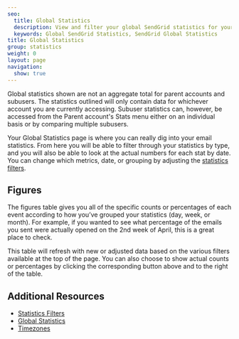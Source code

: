 ```yaml
---
seo:
  title: Global Statistics
  description: View and filter your global SendGrid statistics for your entire account.
  keywords: Global SendGrid Statistics, SendGrid Global Statistics
title: Global Statistics
group: statistics
weight: 0
layout: page
navigation:
  show: true
---
```



<call-out>

Global statistics shown are not an aggregate total for parent accounts and subusers. The statistics outlined will only contain data for whichever account you are currently accessing. Subuser statistics can, however, be accessed from the Parent account's Stats menu either on an individual basis or by comparing multiple subusers.

</call-out>

Your Global Statistics page is where you can really dig into your email statistics. From here you will be able to filter through your statistics by type, and you will also be able to look at the actual numbers for each stat by date. You can change which metrics, date, or grouping by adjusting the [statistics filters]({{root_url}}/ui/analytics-and-reporting/stats-overview/#statistics-filters).

## 	Figures

The figures table gives you all of the specific counts or percentages of each event according to how you’ve grouped your statistics (day, week, or month). For example, if you wanted to see what percentage of the emails you sent were actually opened on the 2nd week of April, this is a great place to check.

This table will refresh with new or adjusted data based on the various filters available at the top of the page. You can also choose to show actual counts or percentages by clicking the corresponding button above and to the right of the table.

## 	Additional Resources

- [Statistics Filters]({{root_url}}/ui/analytics-and-reporting/stats-overview/#statistics-filters)
- [Global Statistics]({{root_url}}/API_Reference/Web_API_v3/Stats/global.html)
- [Timezones]({{root_url}}/glossary/timezone/)
